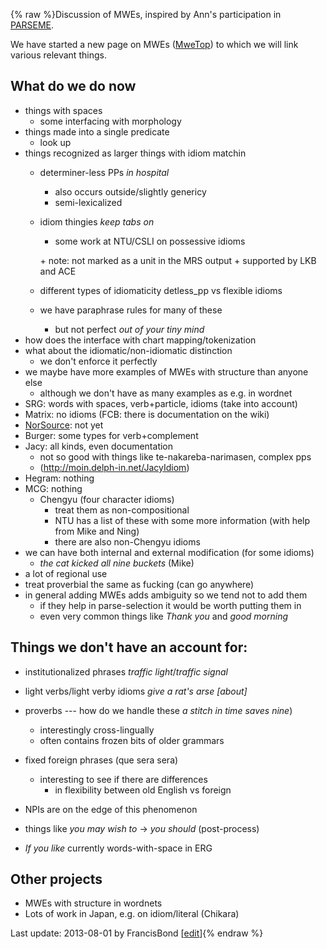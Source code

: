 {% raw %}Discussion of MWEs, inspired by Ann's participation in
[PARSEME](http://www.cost.eu/domains_actions/ict/Actions/IC1207).

We have started a new page on MWEs ([MweTop](../MweTop)) to which we will
link various relevant things.

## What do we do now

- things with spaces
  - some interfacing with morphology
- things made into a single predicate
  - look up
- things recognized as larger things with idiom matchin
  - determiner-less PPs *in hospital*
    
    - also occurs outside/slightly genericy
    - semi-lexicalized
  - idiom thingies *keep tabs on*
    
    - some work at NTU/CSLI on possessive idioms
    
    \+ note: not marked as a unit in the MRS output + supported by
LKB and ACE
  - different types of idiomaticity detless\_pp vs flexible idioms
  - we have paraphrase rules for many of these
    - but not perfect *out of your tiny mind*
- how does the interface with chart mapping/tokenization
- what about the idiomatic/non-idiomatic distinction
  - we don't enforce it perfectly
- we maybe have more examples of MWEs with structure than anyone else
  - although we don't have as many examples as e.g. in wordnet
- SRG: words with spaces, verb+particle, idioms (take into account)
- Matrix: no idioms (FCB: there is documentation on the wiki)
- [NorSource](/NorSource): not yet
- Burger: some types for verb+complement
- Jacy: all kinds, even documentation
  - not so good with things like te-nakareba-narimasen, complex pps
  - (<http://moin.delph-in.net/JacyIdiom>)
- Hegram: nothing
- MCG: nothing
  - Chengyu (four character idioms)
    - treat them as non-compositional
    - NTU has a list of these with some more information (with
help from Mike and Ning)
    - there are also non-Chengyu idioms
- we can have both internal and external modification (for some
idioms)
  - *the cat kicked all nine buckets* (Mike)
- a lot of regional use
- treat proverbial the same as fucking (can go anywhere)
- in general adding MWEs adds ambiguity so we tend not to add them
  - if they help in parse-selection it would be worth putting them
in
  - even very common things like *Thank you* and *good morning*

## Things we don't have an account for:

- institutionalized phrases *traffic light*/*traffic signal*
- light verbs/light verby idioms *give a rat's arse \[about\]*
- proverbs --- how do we handle these *a stitch in time saves nine*)
  
  - interestingly cross-lingually
  - often contains frozen bits of older grammars
- fixed foreign phrases (que sera sera)
  - interesting to see if there are differences
    - in flexibility between old English vs foreign
- NPIs are on the edge of this phenomenon
- things like *you may wish to* -&gt; *you should* (post-process)
- *If you like* currently words-with-space in ERG

## Other projects

- MWEs with structure in wordnets
- Lots of work in Japan, e.g. on idiom/literal (Chikara)

Last update: 2013-08-01 by FrancisBond [[edit](https://github.com/delph-in/docs/wiki/SaarlandMweDiscussion/_edit)]{% endraw %}